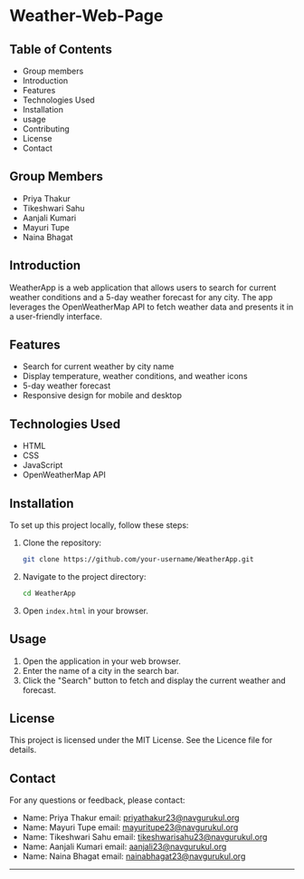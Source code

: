 # Weather-Web-Page

## Table of Contents
- Group members
- Introduction
- Features
- Technologies Used
- Installation
- usage
- Contributing
- License
- Contact

## Group Members
- Priya Thakur
- Tikeshwari Sahu
- Aanjali Kumari
- Mayuri Tupe
- Naina Bhagat

## Introduction
WeatherApp is a web application that allows users to search for current weather conditions and a 5-day weather forecast for any city. The app leverages the OpenWeatherMap API to fetch weather data and presents it in a user-friendly interface.

## Features
- Search for current weather by city name
- Display temperature, weather conditions, and weather icons
- 5-day weather forecast
- Responsive design for mobile and desktop

## Technologies Used
- HTML
- CSS
- JavaScript
- OpenWeatherMap API

## Installation
To set up this project locally, follow these steps:

1. Clone the repository:
    ```bash
    git clone https://github.com/your-username/WeatherApp.git
    ```
2. Navigate to the project directory:
    ```bash
    cd WeatherApp
    ```
3. Open `index.html` in your browser.

## Usage
1. Open the application in your web browser.
2. Enter the name of a city in the search bar.
3. Click the "Search" button to fetch and display the current weather and forecast.

## License
This project is licensed under the MIT License. See the Licence file for details.

## Contact
For any questions or feedback, please contact:

- Name: Priya Thakur       email: priyathakur23@navgurukul.org
- Name: Mayuri Tupe        email: mayuritupe23@navgurukul.org
- Name: Tikeshwari Sahu    email: tikeshwarisahu23@navgurukul.org
- Name: Aanjali Kumari     email: aanjali23@navgurukul.org
- Name: Naina Bhagat       email: nainabhagat23@navgurukul.org

---
